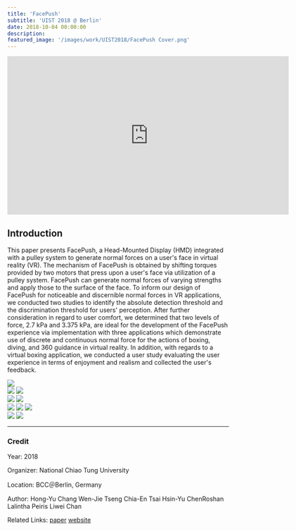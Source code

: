 ```yaml
---
title: 'FacePush'
subtitle: 'UIST 2018 @ Berlin'
date: 2018-10-04 00:00:00
description: 
featured_image: '/images/work/UIST2018/FacePush Cover.png'
---
```

<iframe src="https://player.vimeo.com/video/320442816" width="640" height="360" frameborder="0" webkitallowfullscreen mozallowfullscreen allowfullscreen></iframe>

## Introduction

This paper presents FacePush, a Head-Mounted Display (HMD) integrated with a pulley system to generate normal forces on a user's face in virtual reality (VR). The mechanism of FacePush is obtained by shifting torques provided by two motors that press upon a user's face via utilization of a pulley system. FacePush can generate normal forces of varying strengths and apply those to the surface of the face. To inform our design of FacePush for noticeable and discernible normal forces in VR applications, we conducted two studies to identify the absolute detection threshold and the discrimination threshold for users' perception. After further consideration in regard to user comfort, we determined that two levels of force, 2.7 kPa and 3.375 kPa, are ideal for the development of the FacePush experience via implementation with three applications which demonstrate use of discrete and continuous normal force for the actions of boxing, diving, and 360 guidance in virtual reality. In addition, with regards to a virtual boxing application, we conducted a user study evaluating the user experience in terms of enjoyment and realism and collected the user's feedback. 

<div class="gallery" data-columns="1">
    <img src="/images/work/UIST2018/FacePush_BrainD.png">
</div>
<div class="gallery" data-columns="2">
    <img src="/images/work/UIST2018/FacePush_HsinRong.png">
    <img src="/images/work/UIST2018/FacePush_Boxing1.png">
</div>

<div class="gallery" data-columns="2">
        <img src="/images/work/UIST2018/FacePush_Boxing2.png">
        <img src="/images/work/UIST2018/FacePush_Anny3.png">
</div>

<div class="gallery" data-columns="3">
    <img src="/images/work/UIST2018/FacePush_Anny4.png"> 
    <img src="/images/work/UIST2018/FacePush_Anny5.png">
    <img src="/images/work/UIST2018/FacePush_Anny6.png">
</div>
<div class="gallery" data-columns="2">
<img src="/images/work/UIST2018/FacePush_DivingShark.png">
<img src="/images/work/UIST2018/FacePush_Fishing.png">
</div>

---

### Credit

Year: 2018

Organizer: National Chiao Tung University

Location: BCC＠Berlin, Germany

Author: Hong-Yu Chang Wen-Jie Tseng Chia-En Tsai Hsin-Yu ChenRoshan Lalintha Peiris Liwei Chan

Related Links: [paper](https://dl.acm.org/citation.cfm?id=3242588)  [website](https://uist.acm.org/uist2018/)

